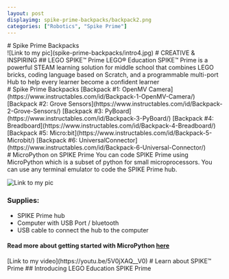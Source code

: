 ```yaml
---
layout: post
displayimg: spike-prime-backpacks/backpack2.png
categories: ["Robotics", "Spike Prime"]
---
```



<div class="site_title" markdown="1">
# Spike Prime Backpacks
</div>

<div class="image_text_overlay" markdown="1">
![Link to my pic](spike-prime-backpacks/intro4.jpg)
# CREATIVE & INSPIRING
## LEGO SPIKE™ Prime
LEGO® Education SPIKE™ Prime is a powerful STEAM learning solution for middle school that combines LEGO bricks, coding language based on Scratch, and a programmable multi-port Hub to help every learner become a confident learner
</div>



<div class="document" markdown="1">
# Spike Prime Backpacks
[Backpack #1: OpenMV Camera](https://www.instructables.com/id/Backpack-1-OpenMV-Camera/)
[Backpack #2: Grove Sensors](https://www.instructables.com/id/Backpack-2-Grove-Sensors/)
[Backpack #3: PyBoard](https://www.instructables.com/id/Backpack-3-PyBoard/)
[Backpack #4: Breadboard](https://www.instructables.com/id/Backpack-4-Breadboard/)
[Backpack #5: Micro:bit](https://www.instructables.com/id/Backpack-5-Microbit/)
[Backpack #6: UniversalConnector](https://www.instructables.com/id/Backpack-6-Universal-Connector/)
</div>

<div class="free_write" markdown="1">
# MicroPython on SPIKE Prime
You can code SPIKE Prime using MicroPython which is a subset of python for small microprocessors.
You can use any terminal emulator to code the SPIKE Prime hub.

![Link to my pic](spike-prime-backpacks/spike_1.png)

### Supplies:

- SPIKE Prime hub
- Computer with USB Port / bluetooth
- USB cable to connect the hub to the computer

#### Read more about getting started with MicroPython [here](https://ceeoinnovations.github.io/SPIKEPrimeBackpacks.html)
</div>

<div class="video_text_overlay" markdown="1">
[Link to my video](https://youtu.be/5V0jXAQ__V0)
# Learn about SPIKE™ Prime
## Introducing LEGO Education SPIKE Prime
</div>
